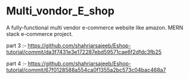 # Multi_vondor_E_shop
A fully-functional multi vendor e-commerce website like amazon. MERN stack e-commerce project.


part 3 :- https://github.com/shahriarsajeeb/Eshop-tutorial/commit/da3f7431e3e172287ebd59571cae6f2dfdc3fb25

part 4 :- https://github.com/shahriarsajeeb/Eshop-tutorial/commit/67f0128588a554ca0f1355a2bc573c04bac468a7

